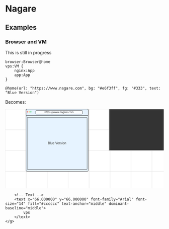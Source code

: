 # Nagare

## Examples

### Browser and VM

This is still in progress

```text
browser:Browser@home
vps:VM {
    nginx:App
    app:App
}

@home(url: "https://www.nagare.com", bg: "#e6f3ff", fg: "#333", text: "Blue Version")
```

Becomes:

<svg width="800" height="400" xmlns="http://www.w3.org/2000/svg">
	<!-- Background -->
	<rect width="800" height="400" fill="#ffffff"></rect>
	<line x1="0.000000" y1="0" x2="0.000000" y2="400" stroke="#e0e0e0" stroke-width="1"></line><line x1="66.666667" y1="0" x2="66.666667" y2="400" stroke="#e0e0e0" stroke-width="1"></line><line x1="133.333333" y1="0" x2="133.333333" y2="400" stroke="#e0e0e0" stroke-width="1"></line><line x1="200.000000" y1="0" x2="200.000000" y2="400" stroke="#e0e0e0" stroke-width="1"></line><line x1="266.666667" y1="0" x2="266.666667" y2="400" stroke="#e0e0e0" stroke-width="1"></line><line x1="333.333333" y1="0" x2="333.333333" y2="400" stroke="#e0e0e0" stroke-width="1"></line><line x1="400.000000" y1="0" x2="400.000000" y2="400" stroke="#e0e0e0" stroke-width="1"></line><line x1="466.666667" y1="0" x2="466.666667" y2="400" stroke="#e0e0e0" stroke-width="1"></line><line x1="533.333333" y1="0" x2="533.333333" y2="400" stroke="#e0e0e0" stroke-width="1"></line><line x1="600.000000" y1="0" x2="600.000000" y2="400" stroke="#e0e0e0" stroke-width="1"></line><line x1="666.666667" y1="0" x2="666.666667" y2="400" stroke="#e0e0e0" stroke-width="1"></line><line x1="733.333333" y1="0" x2="733.333333" y2="400" stroke="#e0e0e0" stroke-width="1"></line><line x1="800.000000" y1="0" x2="800.000000" y2="400" stroke="#e0e0e0" stroke-width="1"></line><line x1="0" y1="0.000000" x2="800" y2="0.000000" stroke="#e0e0e0" stroke-width="1"></line><line x1="0" y1="66.000000" x2="800" y2="66.000000" stroke="#e0e0e0" stroke-width="1"></line><line x1="0" y1="132.000000" x2="800" y2="132.000000" stroke="#e0e0e0" stroke-width="1"></line><line x1="0" y1="198.000000" x2="800" y2="198.000000" stroke="#e0e0e0" stroke-width="1"></line><line x1="0" y1="264.000000" x2="800" y2="264.000000" stroke="#e0e0e0" stroke-width="1"></line><line x1="0" y1="330.000000" x2="800" y2="330.000000" stroke="#e0e0e0" stroke-width="1"></line><line x1="0" y1="396.000000" x2="800" y2="396.000000" stroke="#e0e0e0" stroke-width="1"></line>
	<g transform="translate(66.000000,0.000000)">
                <g class="ns" filter="url(#softShadow)">
                        <rect x="0" y="0" width="198.000000" height="198.000000" rx="3.093750" fill="#e6f3ff" stroke="#333"></rect>
                        <rect x="0" y="0" width="198.000000" height="20.742856" rx="3.093750" ry="3.093750" fill="#e6f3ff" stroke="#333"></rect>
                        <rect x="30.937500" y="4.714281" width="148.500000" height="11.314274" rx="1.856250" fill="#fff" stroke="#333" opacity="0.85"></rect>
                        <rect x="3.712500" y="26.399993" width="190.575000" height="165.942850" rx="1.856250" fill="#e6f3ff" stroke="#333" opacity="0.9"></rect>
                </g>
                <text x="105.187500" y="10.371418" text-anchor="middle" dominant-baseline="middle" font-family="-apple-system, Segoe UI, Roboto, Helvetica, Arial, sans-serif" font-size="7.920000" fill="#333">https://www.nagare.com</text>
                <text x="99.000000" y="109.371418" text-anchor="middle" dominant-baseline="middle" font-family="-apple-system, Segoe UI, Roboto, Helvetica, Arial, sans-serif" font-size="9.900000" fill="#333">Blue Version</text>
                <g transform="translate(4.331250,6.599993)">
                        <circle r="1.856250" cx="0" cy="2.468812" fill="#ff5f57"></circle>
                        <circle r="1.856250" cx="5.568750" cy="2.468812" fill="#febc2e"></circle>
                        <circle r="1.856250" cx="11.137500" cy="2.468812" fill="#28c840"></circle>
                </g>
        </g>
	<g transform="translate(330.000000,0.000000)">
		<!-- Element rectangle -->
		<rect x="0" y="0" width="198.000000" height="132.000000" fill="#333333" stroke="#cccccc" stroke-width="2"></rect>

    	<!-- Text -->
    	<text x="66.000000" y="66.000000" font-family="Arial" font-size="14" fill="#cccccc" text-anchor="middle" dominant-baseline="middle">
    		vps
    	</text>
    </g>

</svg>
